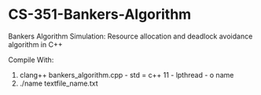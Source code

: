 # CS-351-Bankers-Algorithm
Bankers Algorithm Simulation: Resource allocation and deadlock avoidance algorithm in C++

Compile With:
1) clang++ bankers_algorithm.cpp - std = c++ 11 - lpthread - o name
2) ./name textfile_name.txt
